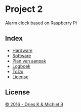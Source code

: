 Project 2
=========
Alarm clock based on Raspberry Pi

Index
-----

- [Hardware](Hardware)
- [Software](Software)
- [Plan van aanpak](PLAN.md)
- [Logboek](LOG.md)
- [ToDo](TODO.md)
- [License](LICENSE.md)

License
-------

[&copy; 2016 - Dries K & Michiel B](LICENSE.md)
